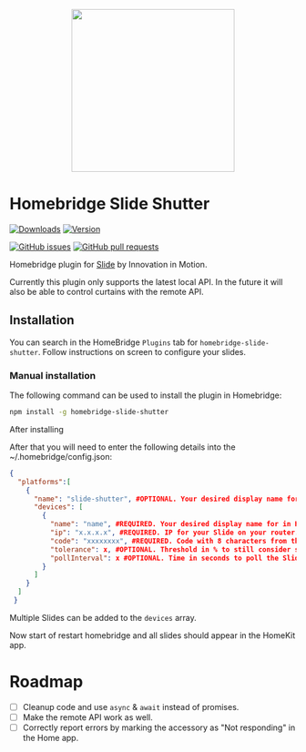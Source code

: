 
<p align="center">

<img src="https://github.com/bram-is/homebridge-slide-shutter/raw/main/_assets/header.png" width="286">

</p>

# Homebridge Slide Shutter

[![Downloads](https://img.shields.io/npm/dt/homebridge-slide-shutter)](https://www.npmjs.com/package/homebridge-slide-shutter)
[![Version](https://img.shields.io/npm/v/homebridge-slide-shutter)](https://www.npmjs.com/package/homebridge-slide-shutter)

[![GitHub issues](https://img.shields.io/github/issues/bram-is/homebridge-slide-shutter)](https://github.com/bram-is/homebridge-slide-shutter/issues)
[![GitHub pull requests](https://img.shields.io/github/issues-pr/bram-is/homebridge-slide-shutter)](https://github.com/bram-is/homebridge-slide-shutter/pulls)


Homebridge plugin for [Slide](https://nl.slide.store/) by Innovation in Motion.

Currently this plugin only supports the latest local API. In the future it will also be able to control curtains with the remote API.

## Installation

You can search in the HomeBridge `Plugins` tab for `homebridge-slide-shutter`. Follow instructions on screen to configure your slides.

### Manual installation
The following command can be used to install the plugin in Homebridge:

```bash
npm install -g homebridge-slide-shutter
```

After installing

After that you will need to enter the following details into the ~/.homebridge/config.json:

```JSON
{
  "platforms":[
    {
      "name": "slide-shutter", #OPTIONAL. Your desired display name for in the homebridge logs.
      "devices": [
        {
          "name": "name", #REQUIRED. Your desired display name for in HomeKit.
          "ip": "x.x.x.x", #REQUIRED. IP for your Slide on your router. Should be a fixed IP address.
          "code": "xxxxxxxx", #REQUIRED. Code with 8 characters from the sticker on the top of your Slide or in the manual.
          "tolerance": x, #OPTIONAL. Threshold in % to still consider state fully open or fully closed. Defaults to 10.
          "pollInterval": x #OPTIONAL. Time in seconds to poll the Slide curtain. Defaults to 5.
        }
      ]
    }
  ]
 }
```
Multiple Slides can be added to the `devices` array.

Now start of restart homebridge and all slides should appear in the HomeKit app.

# Roadmap

- [ ] Cleanup code and use `async` & `await` instead of promises.
- [ ] Make the remote API work as well.
- [ ] Correctly report errors by marking the accessory as "Not responding" in the Home app.
